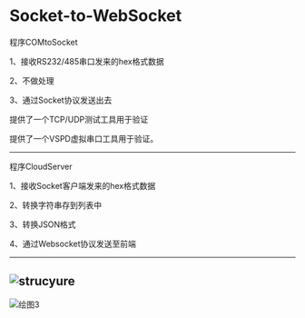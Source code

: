 # Socket-to-WebSocket

程序COMtoSocket

1、接收RS232/485串口发来的hex格式数据

2、不做处理

3、通过Socket协议发送出去

提供了一个TCP/UDP测试工具用于验证

提供了一个VSPD虚拟串口工具用于验证。

---------------------------------------------------------------------------------------------------------
程序CloudServer

1、接收Socket客户端发来的hex格式数据

2、转换字符串存到列表中

3、转换JSON格式

4、通过Websocket协议发送至前端

-------------------------------------------------------------------------------------------------------------------
![strucyure](https://user-images.githubusercontent.com/49359900/124684592-14fd3800-df02-11eb-85b5-1319f782e406.png)
-------------------------------------------------------------------------------------------------------------------
![绘图3](https://user-images.githubusercontent.com/49359900/124928355-1cbbfa00-e032-11eb-9596-e4a60edaee9e.png)

